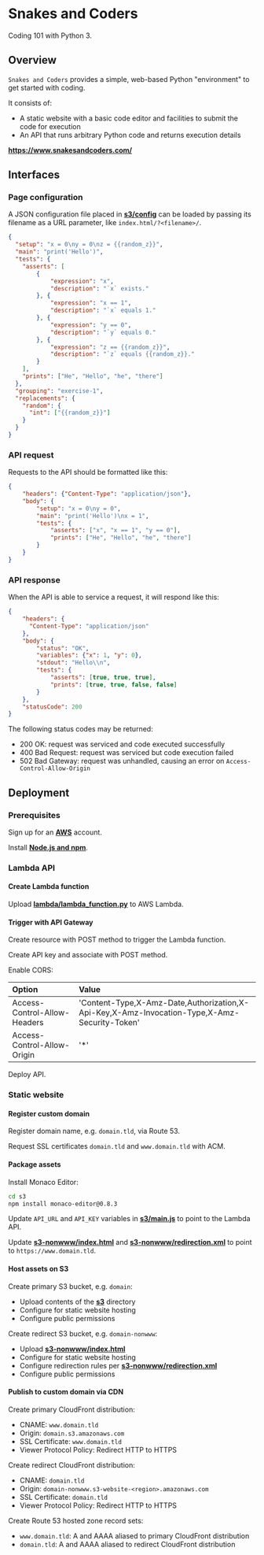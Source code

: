 # Snakes and Coders

Coding 101 with Python 3.

## Overview

`Snakes and Coders` provides a simple, web-based Python "environment" to get started with coding.

It consists of:

- A static website with a basic code editor and facilities to submit the code for execution
- An API that runs arbitrary Python code and returns execution details

**<https://www.snakesandcoders.com/>**

## Interfaces

### Page configuration

A JSON configuration file placed in [**s3/config**](s3/config) can be loaded by passing its filename as a URL parameter, like `index.html/?<filename>/`.

```json
{
  "setup": "x = 0\ny = 0\nz = {{random_z}}",
  "main": "print('Hello')",
  "tests": {
    "asserts": [
        {
            "expression": "x",
            "description": "`x` exists."
        }, {
            "expression": "x == 1",
            "description": "`x` equals 1."
        }, {
            "expression": "y == 0",
            "description": "`y` equals 0."
        }, {
            "expression": "z == {{random_z}}",
            "description": "`z` equals {{random_z}}."
        }
    ],
    "prints": ["He", "Hello", "he", "there"]
  },
  "grouping": "exercise-1",
  "replacements": {
    "random": {
      "int": ["{{random_z}}"]
    }
  }
}
```

### API request

Requests to the API should be formatted like this:

```json
{
    "headers": {"Content-Type": "application/json"},
    "body": {
        "setup": "x = 0\ny = 0",
        "main": "print('Hello')\nx = 1",
        "tests": {
            "asserts": ["x", "x == 1", "y == 0"],
            "prints": ["He", "Hello", "he", "there"]
        }
    }
}
```

### API response

When the API is able to service a request, it will respond like this:

```json
{
    "headers": {
      "Content-Type": "application/json"
    },
    "body": {
        "status": "OK",
        "variables": {"x": 1, "y": 0},
        "stdout": "Hello\\n",
        "tests": {
            "asserts": [true, true, true],
            "prints": [true, true, false, false]
        }
    },
    "statusCode": 200
}
```

The following status codes may be returned:

- 200 OK: request was serviced and code executed successfully
- 400 Bad Request: request was serviced but code execution failed
- 502 Bad Gateway: request was unhandled, causing an error on `Access-Control-Allow-Origin`

## Deployment

### Prerequisites

Sign up for an [**AWS**](https://aws.amazon.com/) account.

Install [**Node.js and npm**](https://nodejs.org/).

### Lambda API

#### Create Lambda function

Upload [**lambda/lambda_function.py**](lambda/lambda_function.py) to AWS Lambda.

#### Trigger with API Gateway

Create resource with POST method to trigger the Lambda function.

Create API key and associate with POST method.

Enable CORS:

Option                       | Value
:--                          | :--
Access-Control-Allow-Headers | 'Content-Type,X-Amz-Date,Authorization,X-Api-Key,X-Amz-Invocation-Type,X-Amz-Security-Token'
Access-Control-Allow-Origin  | '*'

Deploy API.

### Static website

#### Register custom domain

Register domain name, e.g. `domain.tld`, via Route 53.

Request SSL certificates `domain.tld` and `www.domain.tld` with ACM.

#### Package assets

Install Monaco Editor:

```bash
cd s3
npm install monaco-editor@0.8.3
```

Update `API_URL` and `API_KEY` variables in [**s3/main.js**](s3/main.js) to point to the Lambda API.

Update [**s3-nonwww/index.html**](s3-nonwww/index.html) and [**s3-nonwww/redirection.xml**](s3-nonwww/redirection.xml) to point to `https://www.domain.tld`.

#### Host assets on S3

Create primary S3 bucket, e.g. `domain`:

- Upload contents of the [**s3**](s3) directory
- Configure for static website hosting
- Configure public permissions

Create redirect S3 bucket, e.g. `domain-nonwww`:

- Upload [**s3-nonwww/index.html**](s3-nonwww/index.html)
- Configure for static website hosting
- Configure redirection rules per [**s3-nonwww/redirection.xml**](s3-nonwww/redirection.xml)
- Configure public permissions

#### Publish to custom domain via CDN

Create primary CloudFront distribution:

- CNAME: `www.domain.tld`
- Origin: `domain.s3.amazonaws.com`
- SSL Certificate: `www.domain.tld`
- Viewer Protocol Policy: Redirect HTTP to HTTPS

Create redirect CloudFront distribution:

- CNAME: `domain.tld`
- Origin: `domain-nonwww.s3-website-<region>.amazonaws.com`
- SSL Certificate: `domain.tld`
- Viewer Protocol Policy: Redirect HTTP to HTTPS

Create Route 53 hosted zone record sets:

- `www.domain.tld`: A and AAAA aliased to primary CloudFront distribution
- `domain.tld`: A and AAAA aliased to redirect CloudFront distribution
